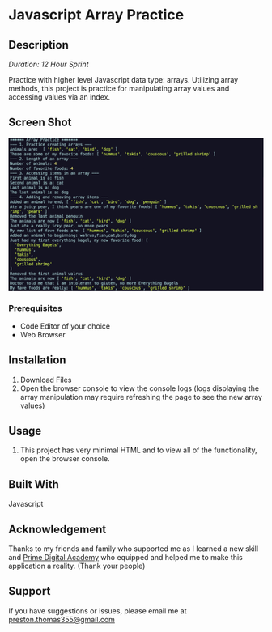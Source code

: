 # Javascript Array Practice

## Description

_Duration: 12 Hour Sprint_

Practice with higher level Javascript data type: arrays. Utilizing array methods, this project is practice for manipulating array values and accessing values via an index.

## Screen Shot

![Terminal output after running array-practice.js with Node](./screenshots/Screen%20Shot%202021-10-26%20at%2011.09.40%20PM.png)

### Prerequisites

- Code Editor of your choice
- Web Browser

## Installation

1. Download Files
2. Open the browser console to view the console logs (logs displaying the array manipulation may require refreshing the page to see the new array values) 

## Usage

1. This project has very minimal HTML and to view all of the functionality, open the browser console.

## Built With

Javascript

## Acknowledgement
Thanks to my friends and family who supported me as I learned a new skill and [Prime Digital Academy](www.primeacademy.io) who equipped and helped me to make this application a reality. (Thank your people)

## Support
If you have suggestions or issues, please email me at [preston.thomas355@gmail.com](www.google.com)